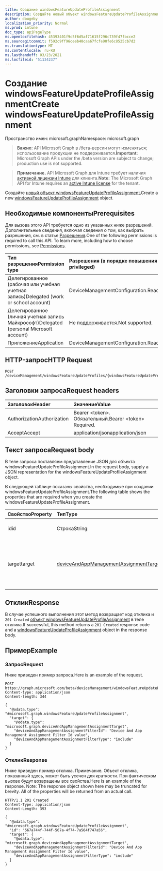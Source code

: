 ```yaml
---
title: Создание windowsFeatureUpdateProfileAssignment
description: Создайте новый объект windowsFeatureUpdateProfileAssignment.
author: dougeby
localization_priority: Normal
ms.prod: intune
doc_type: apiPageType
ms.openlocfilehash: 45393401f9c5f6d5af71615f296c739f47fbcce2
ms.sourcegitcommit: f592c9ff96ceeb40caa67fcfe90fe6c8525cb7d2
ms.translationtype: MT
ms.contentlocale: ru-RU
ms.lasthandoff: 03/23/2021
ms.locfileid: "51134237"
---
```

# <a name="create-windowsfeatureupdateprofileassignment"></a><span data-ttu-id="5c7dd-103">Создание windowsFeatureUpdateProfileAssignment</span><span class="sxs-lookup"><span data-stu-id="5c7dd-103">Create windowsFeatureUpdateProfileAssignment</span></span>

<span data-ttu-id="5c7dd-104">Пространство имен: microsoft.graph</span><span class="sxs-lookup"><span data-stu-id="5c7dd-104">Namespace: microsoft.graph</span></span>

> <span data-ttu-id="5c7dd-105">**Важно:** API Microsoft Graph в /бета-версии могут изменяться; использование продукции не поддерживается.</span><span class="sxs-lookup"><span data-stu-id="5c7dd-105">**Important:** Microsoft Graph APIs under the /beta version are subject to change; production use is not supported.</span></span>

> <span data-ttu-id="5c7dd-106">**Примечание.** API Microsoft Graph для Intune требует наличия [активной лицензии Intune](https://go.microsoft.com/fwlink/?linkid=839381) для клиента.</span><span class="sxs-lookup"><span data-stu-id="5c7dd-106">**Note:** The Microsoft Graph API for Intune requires an [active Intune license](https://go.microsoft.com/fwlink/?linkid=839381) for the tenant.</span></span>

<span data-ttu-id="5c7dd-107">Создайте [новый объект windowsFeatureUpdateProfileAssignment.](../resources/intune-softwareupdate-windowsfeatureupdateprofileassignment.md)</span><span class="sxs-lookup"><span data-stu-id="5c7dd-107">Create a new [windowsFeatureUpdateProfileAssignment](../resources/intune-softwareupdate-windowsfeatureupdateprofileassignment.md) object.</span></span>

## <a name="prerequisites"></a><span data-ttu-id="5c7dd-108">Необходимые компоненты</span><span class="sxs-lookup"><span data-stu-id="5c7dd-108">Prerequisites</span></span>
<span data-ttu-id="5c7dd-p101">Для вызова этого API требуется одно из указанных ниже разрешений. Дополнительные сведения, включая сведения о том, как выбрать разрешения, см. в статье [Разрешения](/graph/permissions-reference).</span><span class="sxs-lookup"><span data-stu-id="5c7dd-p101">One of the following permissions is required to call this API. To learn more, including how to choose permissions, see [Permissions](/graph/permissions-reference).</span></span>

|<span data-ttu-id="5c7dd-111">Тип разрешения</span><span class="sxs-lookup"><span data-stu-id="5c7dd-111">Permission type</span></span>|<span data-ttu-id="5c7dd-112">Разрешения (в порядке повышения привилегий)</span><span class="sxs-lookup"><span data-stu-id="5c7dd-112">Permissions (from least to most privileged)</span></span>|
|:---|:---|
|<span data-ttu-id="5c7dd-113">Делегированное (рабочая или учебная учетная запись)</span><span class="sxs-lookup"><span data-stu-id="5c7dd-113">Delegated (work or school account)</span></span>|<span data-ttu-id="5c7dd-114">DeviceManagementConfiguration.ReadWrite.All</span><span class="sxs-lookup"><span data-stu-id="5c7dd-114">DeviceManagementConfiguration.ReadWrite.All</span></span>|
|<span data-ttu-id="5c7dd-115">Делегированное (личная учетная запись Майкрософт)</span><span class="sxs-lookup"><span data-stu-id="5c7dd-115">Delegated (personal Microsoft account)</span></span>|<span data-ttu-id="5c7dd-116">Не поддерживается.</span><span class="sxs-lookup"><span data-stu-id="5c7dd-116">Not supported.</span></span>|
|<span data-ttu-id="5c7dd-117">Приложение</span><span class="sxs-lookup"><span data-stu-id="5c7dd-117">Application</span></span>|<span data-ttu-id="5c7dd-118">DeviceManagementConfiguration.ReadWrite.All</span><span class="sxs-lookup"><span data-stu-id="5c7dd-118">DeviceManagementConfiguration.ReadWrite.All</span></span>|

## <a name="http-request"></a><span data-ttu-id="5c7dd-119">HTTP-запрос</span><span class="sxs-lookup"><span data-stu-id="5c7dd-119">HTTP Request</span></span>
<!-- {
  "blockType": "ignored"
}
-->
``` http
POST /deviceManagement/windowsFeatureUpdateProfiles/{windowsFeatureUpdateProfileId}/assignments
```

## <a name="request-headers"></a><span data-ttu-id="5c7dd-120">Заголовки запроса</span><span class="sxs-lookup"><span data-stu-id="5c7dd-120">Request headers</span></span>
|<span data-ttu-id="5c7dd-121">Заголовок</span><span class="sxs-lookup"><span data-stu-id="5c7dd-121">Header</span></span>|<span data-ttu-id="5c7dd-122">Значение</span><span class="sxs-lookup"><span data-stu-id="5c7dd-122">Value</span></span>|
|:---|:---|
|<span data-ttu-id="5c7dd-123">Authorization</span><span class="sxs-lookup"><span data-stu-id="5c7dd-123">Authorization</span></span>|<span data-ttu-id="5c7dd-124">Bearer &lt;token&gt;. Обязательный.</span><span class="sxs-lookup"><span data-stu-id="5c7dd-124">Bearer &lt;token&gt; Required.</span></span>|
|<span data-ttu-id="5c7dd-125">Accept</span><span class="sxs-lookup"><span data-stu-id="5c7dd-125">Accept</span></span>|<span data-ttu-id="5c7dd-126">application/json</span><span class="sxs-lookup"><span data-stu-id="5c7dd-126">application/json</span></span>|

## <a name="request-body"></a><span data-ttu-id="5c7dd-127">Текст запроса</span><span class="sxs-lookup"><span data-stu-id="5c7dd-127">Request body</span></span>
<span data-ttu-id="5c7dd-128">В теле запроса поставляем представление JSON для объекта windowsFeatureUpdateProfileAssignment.</span><span class="sxs-lookup"><span data-stu-id="5c7dd-128">In the request body, supply a JSON representation for the windowsFeatureUpdateProfileAssignment object.</span></span>

<span data-ttu-id="5c7dd-129">В следующей таблице показаны свойства, необходимые при создании windowsFeatureUpdateProfileAssignment.</span><span class="sxs-lookup"><span data-stu-id="5c7dd-129">The following table shows the properties that are required when you create the windowsFeatureUpdateProfileAssignment.</span></span>

|<span data-ttu-id="5c7dd-130">Свойство</span><span class="sxs-lookup"><span data-stu-id="5c7dd-130">Property</span></span>|<span data-ttu-id="5c7dd-131">Тип</span><span class="sxs-lookup"><span data-stu-id="5c7dd-131">Type</span></span>|<span data-ttu-id="5c7dd-132">Описание</span><span class="sxs-lookup"><span data-stu-id="5c7dd-132">Description</span></span>|
|:---|:---|:---|
|<span data-ttu-id="5c7dd-133">id</span><span class="sxs-lookup"><span data-stu-id="5c7dd-133">id</span></span>|<span data-ttu-id="5c7dd-134">Строка</span><span class="sxs-lookup"><span data-stu-id="5c7dd-134">String</span></span>|<span data-ttu-id="5c7dd-135">Идентификатор сущности</span><span class="sxs-lookup"><span data-stu-id="5c7dd-135">The Identifier of the entity</span></span>|
|<span data-ttu-id="5c7dd-136">target</span><span class="sxs-lookup"><span data-stu-id="5c7dd-136">target</span></span>|[<span data-ttu-id="5c7dd-137">deviceAndAppManagementAssignmentTarget</span><span class="sxs-lookup"><span data-stu-id="5c7dd-137">deviceAndAppManagementAssignmentTarget</span></span>](../resources/intune-shared-deviceandappmanagementassignmenttarget.md)|<span data-ttu-id="5c7dd-138">Цель назначения, назначенная профилем обновления функций.</span><span class="sxs-lookup"><span data-stu-id="5c7dd-138">The assignment target that the feature update profile is assigned to.</span></span>|



## <a name="response"></a><span data-ttu-id="5c7dd-139">Отклик</span><span class="sxs-lookup"><span data-stu-id="5c7dd-139">Response</span></span>
<span data-ttu-id="5c7dd-140">В случае успешного выполнения этот метод возвращает код отклика и `201 Created` [объект windowsFeatureUpdateProfileAssignment](../resources/intune-softwareupdate-windowsfeatureupdateprofileassignment.md) в теле отклика.</span><span class="sxs-lookup"><span data-stu-id="5c7dd-140">If successful, this method returns a `201 Created` response code and a [windowsFeatureUpdateProfileAssignment](../resources/intune-softwareupdate-windowsfeatureupdateprofileassignment.md) object in the response body.</span></span>

## <a name="example"></a><span data-ttu-id="5c7dd-141">Пример</span><span class="sxs-lookup"><span data-stu-id="5c7dd-141">Example</span></span>

### <a name="request"></a><span data-ttu-id="5c7dd-142">Запрос</span><span class="sxs-lookup"><span data-stu-id="5c7dd-142">Request</span></span>
<span data-ttu-id="5c7dd-143">Ниже приведен пример запроса.</span><span class="sxs-lookup"><span data-stu-id="5c7dd-143">Here is an example of the request.</span></span>
``` http
POST https://graph.microsoft.com/beta/deviceManagement/windowsFeatureUpdateProfiles/{windowsFeatureUpdateProfileId}/assignments
Content-type: application/json
Content-length: 344

{
  "@odata.type": "#microsoft.graph.windowsFeatureUpdateProfileAssignment",
  "target": {
    "@odata.type": "microsoft.graph.deviceAndAppManagementAssignmentTarget",
    "deviceAndAppManagementAssignmentFilterId": "Device And App Management Assignment Filter Id value",
    "deviceAndAppManagementAssignmentFilterType": "include"
  }
}
```

### <a name="response"></a><span data-ttu-id="5c7dd-144">Отклик</span><span class="sxs-lookup"><span data-stu-id="5c7dd-144">Response</span></span>
<span data-ttu-id="5c7dd-p102">Ниже приведен пример отклика. Примечание. Объект отклика, показанный здесь, может быть усечен для краткости. При фактическом вызове будут возвращены все свойства.</span><span class="sxs-lookup"><span data-stu-id="5c7dd-p102">Here is an example of the response. Note: The response object shown here may be truncated for brevity. All of the properties will be returned from an actual call.</span></span>
``` http
HTTP/1.1 201 Created
Content-Type: application/json
Content-Length: 393

{
  "@odata.type": "#microsoft.graph.windowsFeatureUpdateProfileAssignment",
  "id": "567a744f-744f-567a-4f74-7a564f747a56",
  "target": {
    "@odata.type": "microsoft.graph.deviceAndAppManagementAssignmentTarget",
    "deviceAndAppManagementAssignmentFilterId": "Device And App Management Assignment Filter Id value",
    "deviceAndAppManagementAssignmentFilterType": "include"
  }
}
```




